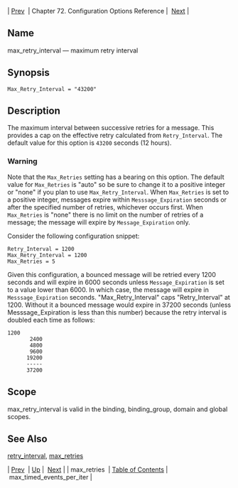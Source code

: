 | [Prev](conf.ref.max_retries)  | Chapter 72. Configuration Options Reference |  [Next](conf.ref.max_timed_events_per_iter) |

<a name="conf.ref.max_retry_interval"></a>
## Name

max_retry_interval — maximum retry interval

## Synopsis

`Max_Retry_Interval = "43200"`

<a name="idp25454960"></a>
## Description

The maximum interval between successive retries for a message. This provides a cap on the effective retry calculated from `Retry_Interval`. The default value for this option is `43200` seconds (12 hours).

### Warning

Note that the `Max_Retries` setting has a bearing on this option. The default value for `Max_Retries` is "auto" so be sure to change it to a positive integer or "none" if you plan to use `Max_Retry_Interval`. When `Max_Retries` is set to a positive integer, messages expire within `Messsage_Expiration` seconds or after the specified number of retries, whichever occurs first. When `Max_Retries` is "none" there is no limit on the number of retries of a message; the message will expire by `Message_Expiration` only.

Consider the following configuration snippet:

```
Retry_Interval = 1200
Max_Retry_Interval = 1200
Max_Retries = 5
```

Given this configuration, a bounced message will be retried every 1200 seconds and will expire in 6000 seconds unless `Message_Expiration` is set to a value lower than 6000\. In which case, the message will expire in `Messsage_Expiration` seconds. "Max_Retry_Interval" caps "Retry_Interval" at 1200\. Without it a bounced message would expire in 37200 seconds (unless Messsage_Expiration is less than this number) because the retry interval is doubled each time as follows:

```
1200
       2400
       4800
       9600
      19200
      -----
      37200
```
<a name="idp25465520"></a>
## Scope

max_retry_interval is valid in the binding, binding_group, domain and global scopes.

<a name="idp25467392"></a>
## See Also

[retry_interval](conf.ref.retry_interval "retry_interval"), [max_retries](conf.ref.max_retries "max_retries")

| [Prev](conf.ref.max_retries)  | [Up](config.options.ref) |  [Next](conf.ref.max_timed_events_per_iter) |
| max_retries  | [Table of Contents](index) |  max_timed_events_per_iter |


